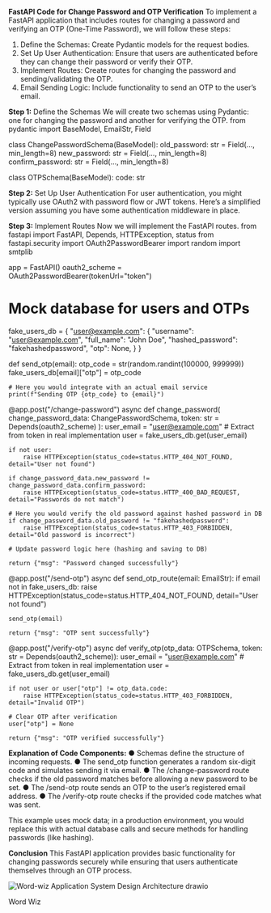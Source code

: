 **FastAPI Code for Change Password and OTP Verification**
To implement a FastAPI application that includes routes for changing a password and verifying an OTP (One-Time Password), we will follow these steps:

1.	Define the Schemas: Create Pydantic models for the request bodies.
2.	Set Up User Authentication: Ensure that users are authenticated before they can change their password or verify their OTP.
3.	Implement Routes: Create routes for changing the password and sending/validating the OTP.
4.	Email Sending Logic: Include functionality to send an OTP to the user’s email.
   
**Step 1:** Define the Schemas
We will create two schemas using Pydantic: one for changing the password and another for verifying the OTP.
from pydantic import BaseModel, EmailStr, Field

class ChangePasswordSchema(BaseModel):
    old_password: str = Field(..., min_length=8)
    new_password: str = Field(..., min_length=8)
    confirm_password: str = Field(..., min_length=8)

class OTPSchema(BaseModel):
    code: str
    
**Step 2:** Set Up User Authentication
For user authentication, you might typically use OAuth2 with password flow or JWT tokens. Here’s a simplified version assuming you have some authentication middleware in place.

**Step 3:** Implement Routes
Now we will implement the FastAPI routes.
from fastapi import FastAPI, Depends, HTTPException, status
from fastapi.security import OAuth2PasswordBearer
import random
import smtplib

app = FastAPI()
oauth2_scheme = OAuth2PasswordBearer(tokenUrl="token")

# Mock database for users and OTPs
fake_users_db = {
    "user@example.com": {
        "username": "user@example.com",
        "full_name": "John Doe",
        "hashed_password": "fakehashedpassword",
        "otp": None,
    }
}

def send_otp(email):
    otp_code = str(random.randint(100000, 999999))
    fake_users_db[email]["otp"] = otp_code
    
    # Here you would integrate with an actual email service
    print(f"Sending OTP {otp_code} to {email}")

@app.post("/change-password")
async def change_password(
    change_password_data: ChangePasswordSchema,
    token: str = Depends(oauth2_scheme)
):
    user_email = "user@example.com"  # Extract from token in real implementation
    user = fake_users_db.get(user_email)

    if not user:
        raise HTTPException(status_code=status.HTTP_404_NOT_FOUND, detail="User not found")

    if change_password_data.new_password != change_password_data.confirm_password:
        raise HTTPException(status_code=status.HTTP_400_BAD_REQUEST, detail="Passwords do not match")

    # Here you would verify the old password against hashed password in DB
    if change_password_data.old_password != "fakehashedpassword":
        raise HTTPException(status_code=status.HTTP_403_FORBIDDEN, detail="Old password is incorrect")

    # Update password logic here (hashing and saving to DB)
    
    return {"msg": "Password changed successfully"}

@app.post("/send-otp")
async def send_otp_route(email: EmailStr):
    if email not in fake_users_db:
        raise HTTPException(status_code=status.HTTP_404_NOT_FOUND, detail="User not found")
    
    send_otp(email)
    
    return {"msg": "OTP sent successfully"}

@app.post("/verify-otp")
async def verify_otp(otp_data: OTPSchema, token: str = Depends(oauth2_scheme)):
    user_email = "user@example.com"  # Extract from token in real implementation
    user = fake_users_db.get(user_email)

    if not user or user["otp"] != otp_data.code:
        raise HTTPException(status_code=status.HTTP_403_FORBIDDEN, detail="Invalid OTP")

    # Clear OTP after verification
    user["otp"] = None
    
    return {"msg": "OTP verified successfully"}
    
**Explanation of Code Components:**
●	Schemas define the structure of incoming requests.
●	The send_otp function generates a random six-digit code and simulates sending it via email.
●	The /change-password route checks if the old password matches before allowing a new password to be set.
●	The /send-otp route sends an OTP to the user’s registered email address.
●	The /verify-otp route checks if the provided code matches what was sent.

This example uses mock data; in a production environment, you would replace this with actual database calls and secure methods for handling passwords (like hashing).

**Conclusion**
This FastAPI application provides basic functionality for changing passwords securely while ensuring that users authenticate themselves through an OTP process. 

![Word-wiz Application System Design Architecture drawio](https://github.com/user-attachments/assets/5fa1de81-5702-4b17-b87a-038a5c57302c)


Word Wiz